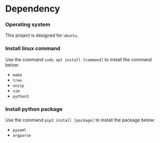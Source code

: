 # Dependency

### Operating system
This project is designed for `ubuntu`.

### Install linux command
Use the command `sudo apt install [command]` to install the command below:
* `make`
* `tree`
* `unzip`
* `vim`
* `python3`

### Install python package
Use the command `pip3 install [package]` to install the package below:
* `pyyaml`
* `argparse`
